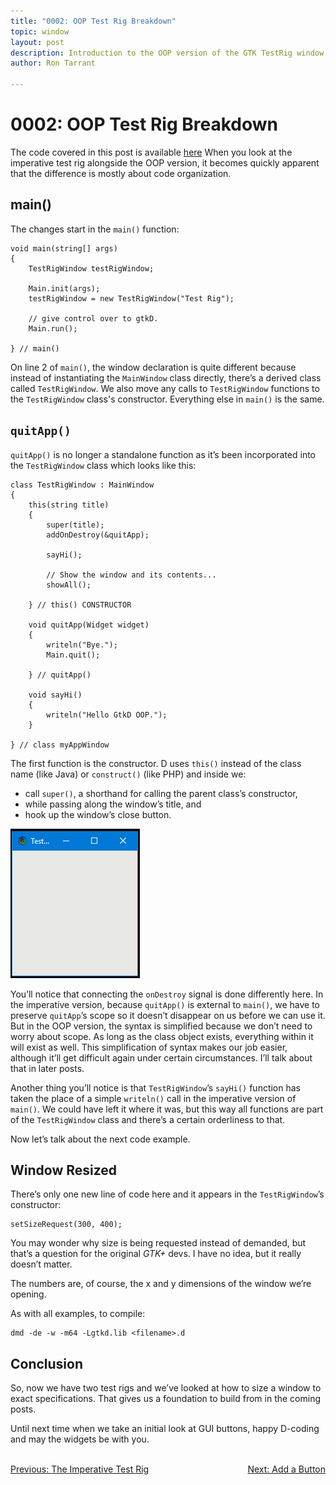```yaml
---
title: "0002: OOP Test Rig Breakdown"
topic: window
layout: post
description: Introduction to the OOP version of the GTK TestRig window - a D language tutorial.
author: Ron Tarrant

---
```


# 0002: OOP Test Rig Breakdown

The code covered in this post is available [here](https://github.com/rontarrant/gtkDcoding/blob/master/001_window/test_rig_001_02_oop.d)
When you look at the imperative test rig alongside the OOP version, it becomes quickly apparent that the difference is mostly about code organization.

## main()

The changes start in the `main()` function:

	void main(string[] args)
	{
		TestRigWindow testRigWindow;

		Main.init(args);
		testRigWindow = new TestRigWindow("Test Rig");
		
		// give control over to gtkD.
		Main.run();
		
	} // main()

On line 2 of `main()`, the window declaration is quite different because instead of instantiating the `MainWindow` class directly, there’s a derived class called `TestRigWindow`. We also move any calls to `TestRigWindow` functions to the `TestRigWindow` class's constructor. Everything else in `main()` is the same.

## `quitApp()`

`quitApp()` is no longer a standalone function as it’s been incorporated into the `TestRigWindow` class which looks like this:

	class TestRigWindow : MainWindow
	{
		this(string title)
		{
			super(title);
			addOnDestroy(&quitApp);

			sayHi();
		
			// Show the window and its contents...
			showAll();
				
		} // this() CONSTRUCTOR
		
		void quitApp(Widget widget)
		{
			writeln("Bye.");
			Main.quit();
			
		} // quitApp()
	
		void sayHi()
		{
			writeln("Hello GtkD OOP.");
		}
	
	} // class myAppWindow

The first function is the constructor. D uses `this()` instead of  the class name (like Java) or `construct()` (like PHP) and inside we:

 - call `super()`, a shorthand for calling the parent class’s constructor,
 - while passing along the window’s title, and
 - hook up the window’s close button.

<img class="right" src="/images/test_rig_000_01_imperative.png" alt="Me" style="width: 207px; height: 239px;">

You’ll notice that connecting the `onDestroy` signal is done differently here. In the imperative version, because `quitApp()` is external to `main()`, we have to preserve `quitApp`’s scope so it doesn’t disappear on us before we can use it. But in the OOP version, the syntax is simplified because we don’t need to worry about scope. As long as the class object exists, everything within it will exist as well. This simplification of syntax makes our job easier, although it’ll get difficult again under certain circumstances. I’ll talk about that in later posts.

Another thing you’ll notice is that `TestRigWindow`’s `sayHi()` function has taken the place of a simple `writeln()` call in the imperative version of `main()`. We could have left it where it was, but this way all functions are part of the `TestRigWindow` class and there’s a certain orderliness to that.

Now let’s talk about the next code example.

## Window Resized

There’s only one new line of code here and it appears in the `TestRigWindow`’s constructor:

	setSizeRequest(300, 400);

You may wonder why size is being requested instead of demanded, but that’s a question for the original *GTK+* devs. I have no idea, but it really doesn’t matter.

The numbers are, of course, the x and y dimensions of the window we’re opening.

As with all examples, to compile:

	dmd -de -w -m64 -Lgtkd.lib <filename>.d

## Conclusion

So, now we have two test rigs and we’ve looked at how to size a window to exact specifications. That gives us a foundation to build from in the coming posts.

Until next time when we take an initial look at GUI buttons, happy D-coding and may the widgets be with you.

<BR>
<div style="float: left;">
	<a href="/2019/01/15/0001-imperative-test-rig.html">Previous: The Imperative Test Rig</a>
</div>
<div style="float: right;">
	<a href="/2019/01/22/0003-add-a-button.html">Next: Add a Button</a>
</div>
<BR>